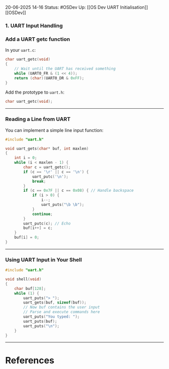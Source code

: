 20-06-2025 14-16
Status: #OSDev 
Up: [[OS Dev UART Initialisation]] [[OSDev]]

### 1. **UART Input Handling**

### **Add a UART getc function**

In your `uart.c`:
```c
char uart_getc(void)
{
    // Wait until the UART has received something
    while (UART0_FR & (1 << 4));
    return (char)(UART0_DR & 0xFF);
}
```

Add the prototype to `uart.h`:
```c
char uart_getc(void);
```

---

### **Reading a Line from UART**

You can implement a simple line input function:
```c
#include "uart.h"

void uart_gets(char* buf, int maxlen)
{
    int i = 0;
    while (i < maxlen - 1) {
        char c = uart_getc();
        if (c == '\r' || c == '\n') {
            uart_putc('\n');
            break;
        }
        if (c == 0x7F || c == 0x08) { // Handle backspace
            if (i > 0) {
                i--;
                uart_puts("\b \b");
            }
            continue;
        }
        uart_putc(c); // Echo
        buf[i++] = c;
    }
    buf[i] = 0;
}
```

---

### **Using UART Input in Your Shell**
```c
#include "uart.h"

void shell(void)
{
    char buf[128];
    while (1) {
        uart_puts("> ");
        uart_gets(buf, sizeof(buf));
        // Now buf contains the user input
        // Parse and execute commands here
        uart_puts("You typed: ");
        uart_puts(buf);
        uart_puts("\n");
    }
}
```

---
# References
